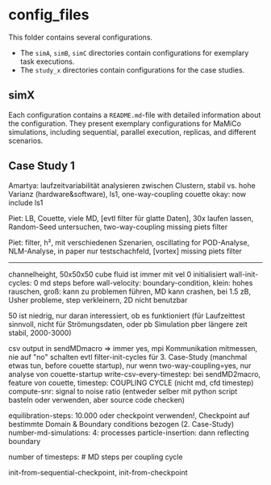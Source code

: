 # config_files

This folder contains several configurations.

- The `simA`, `simB`, `simC` directories contain configurations for exemplary task executions.
- The `study_x` directories contain configurations for the case studies.


## simX
Each configuration contains a `README.md`-file with detailed information about the configuration.
They present exemplary configurations for MaMiCo simulations, including sequential, parallel execution, replicas, and different scenarios.


## Case Study 1






Amartya: laufzeitvariabilität analysieren zwischen Clustern, stabil vs. hohe Varianz (hardware&software), ls1, one-way-coupling couette
    okay: now include ls1

Piet: LB, Couette, viele MD, [evtl filter für glatte Daten], 30x laufen lassen, Random-Seed untersuchen, two-way-coupling
    missing piets filter

Piet: filter, h², mit verschiedenen Szenarien, oscillating for POD-Analyse, NLM-Analyse, in paper nur testschachfeld, [vortex]
    missing piets filter











---------------------------------------


channelheight, 50x50x50 cube
fluid ist immer mit vel 0 initialisiert
wall-init-cycles: 0 md steps before
wall-velocity: boundary-condition, klein: hohes rauschen, groß: kann zu problemen führen, MD kann crashen, bei 1.5 zB, Usher probleme, step verkleinern, 2D nicht benutzbar

50 ist niedrig, nur daran interessiert, ob es funktioniert (für Laufzeittest sinnvoll, nicht für Strömungsdaten, oder pb Simulation pber längere zeit stabil, 2000-3000)

csv output in sendMDmacro => immer yes, mpi Kommunikation mitmessen, nie auf "no" schalten
evtl filter-init-cycles für 3. Case-Study (manchmal etwas tun, before couette startup), nur wenn two-way-coupling=yes, nur analyse von couette-startup
write-csv-every-timestep: bei sendMD2macro, feature von couette, timestep: COUPLING CYCLE (nicht md, cfd timestep)
compute-snr: signal to noise ratio (entweder selber mit python script basteln oder verwenden, aber source code checken)

equilibration-steps: 10.000 oder checkpoint verwenden!, Checkpoint auf bestimmte Domain & Boundary conditions bezogen (2. Case-Study)
number-md-simulations: 4: processes
particle-insertion: dann reflecting boundary

number of timesteps: # MD steps per coupling cycle

init-from-sequential-checkpoint, init-from-checkpoint